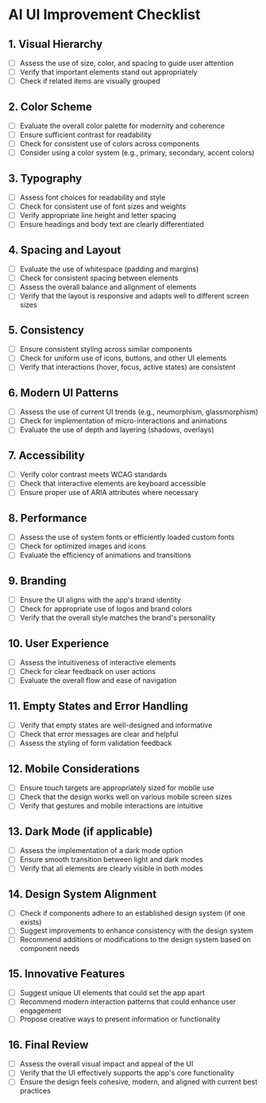 # AI UI Improvement Checklist

## 1. Visual Hierarchy
- [ ] Assess the use of size, color, and spacing to guide user attention
- [ ] Verify that important elements stand out appropriately
- [ ] Check if related items are visually grouped

## 2. Color Scheme
- [ ] Evaluate the overall color palette for modernity and coherence
- [ ] Ensure sufficient contrast for readability
- [ ] Check for consistent use of colors across components
- [ ] Consider using a color system (e.g., primary, secondary, accent colors)

## 3. Typography
- [ ] Assess font choices for readability and style
- [ ] Check for consistent use of font sizes and weights
- [ ] Verify appropriate line height and letter spacing
- [ ] Ensure headings and body text are clearly differentiated

## 4. Spacing and Layout
- [ ] Evaluate the use of whitespace (padding and margins)
- [ ] Check for consistent spacing between elements
- [ ] Assess the overall balance and alignment of elements
- [ ] Verify that the layout is responsive and adapts well to different screen sizes

## 5. Consistency
- [ ] Ensure consistent styling across similar components
- [ ] Check for uniform use of icons, buttons, and other UI elements
- [ ] Verify that interactions (hover, focus, active states) are consistent

## 6. Modern UI Patterns
- [ ] Assess the use of current UI trends (e.g., neumorphism, glassmorphism)
- [ ] Check for implementation of micro-interactions and animations
- [ ] Evaluate the use of depth and layering (shadows, overlays)

## 7. Accessibility
- [ ] Verify color contrast meets WCAG standards
- [ ] Check that interactive elements are keyboard accessible
- [ ] Ensure proper use of ARIA attributes where necessary

## 8. Performance
- [ ] Assess the use of system fonts or efficiently loaded custom fonts
- [ ] Check for optimized images and icons
- [ ] Evaluate the efficiency of animations and transitions

## 9. Branding
- [ ] Ensure the UI aligns with the app's brand identity
- [ ] Check for appropriate use of logos and brand colors
- [ ] Verify that the overall style matches the brand's personality

## 10. User Experience
- [ ] Assess the intuitiveness of interactive elements
- [ ] Check for clear feedback on user actions
- [ ] Evaluate the overall flow and ease of navigation

## 11. Empty States and Error Handling
- [ ] Verify that empty states are well-designed and informative
- [ ] Check that error messages are clear and helpful
- [ ] Assess the styling of form validation feedback

## 12. Mobile Considerations
- [ ] Ensure touch targets are appropriately sized for mobile use
- [ ] Check that the design works well on various mobile screen sizes
- [ ] Verify that gestures and mobile interactions are intuitive

## 13. Dark Mode (if applicable)
- [ ] Assess the implementation of a dark mode option
- [ ] Ensure smooth transition between light and dark modes
- [ ] Verify that all elements are clearly visible in both modes

## 14. Design System Alignment
- [ ] Check if components adhere to an established design system (if one exists)
- [ ] Suggest improvements to enhance consistency with the design system
- [ ] Recommend additions or modifications to the design system based on component needs

## 15. Innovative Features
- [ ] Suggest unique UI elements that could set the app apart
- [ ] Recommend modern interaction patterns that could enhance user engagement
- [ ] Propose creative ways to present information or functionality

## 16. Final Review
- [ ] Assess the overall visual impact and appeal of the UI
- [ ] Verify that the UI effectively supports the app's core functionality
- [ ] Ensure the design feels cohesive, modern, and aligned with current best practices